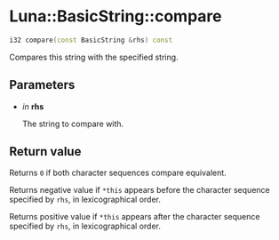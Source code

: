 # Luna::BasicString::compare

```c++
i32 compare(const BasicString &rhs) const
```

Compares this string with the specified string. 



## Parameters
* *in* **rhs**

    The string to compare with. 

## Return value
Returns `0` if both character sequences compare equivalent.


Returns negative value if `*this` appears before the character sequence specified by `rhs`, in lexicographical order.

Returns positive value if `*this` appears after the character sequence specified by `rhs`, in lexicographical order. 

